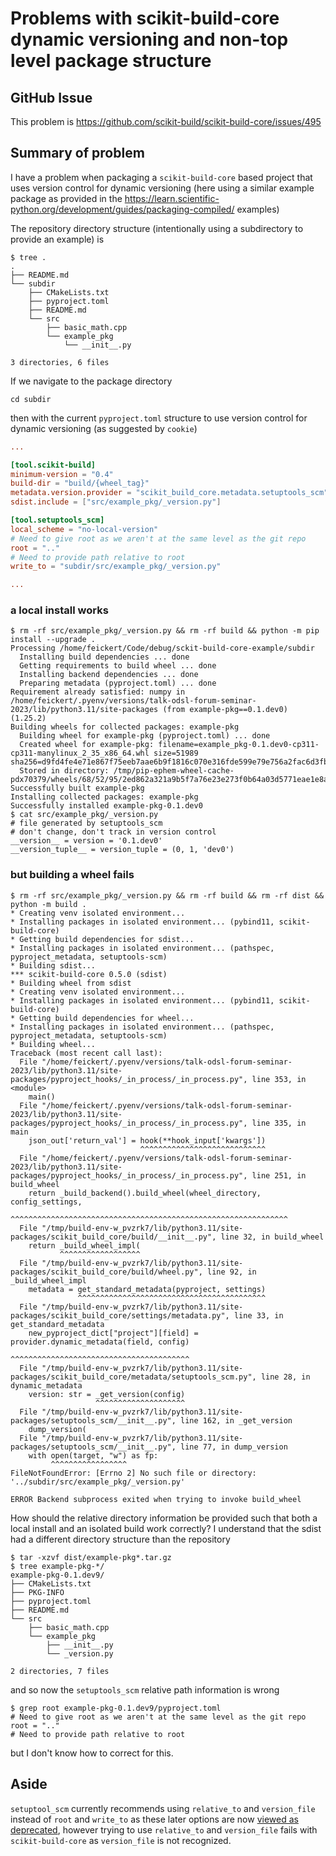 # Problems with scikit-build-core dynamic versioning and non-top level package structure

## GitHub Issue

This problem is https://github.com/scikit-build/scikit-build-core/issues/495

## Summary of problem

I have a problem when packaging a `scikit-build-core` based project that uses version control for dynamic versioning (here using a similar example package as provided in the https://learn.scientific-python.org/development/guides/packaging-compiled/ examples)

The repository directory structure (intentionally using a subdirectory to provide an example) is

```console
$ tree .
.
├── README.md
└── subdir
    ├── CMakeLists.txt
    ├── pyproject.toml
    ├── README.md
    └── src
        ├── basic_math.cpp
        └── example_pkg
            └── __init__.py

3 directories, 6 files
```

If we navigate to the package directory

```
cd subdir
```

then with the current `pyproject.toml` structure to use version control for dynamic versioning (as suggested by `cookie`)

```toml
...

[tool.scikit-build]
minimum-version = "0.4"
build-dir = "build/{wheel_tag}"
metadata.version.provider = "scikit_build_core.metadata.setuptools_scm"
sdist.include = ["src/example_pkg/_version.py"]

[tool.setuptools_scm]
local_scheme = "no-local-version"
# Need to give root as we aren't at the same level as the git repo
root = ".."
# Need to provide path relative to root
write_to = "subdir/src/example_pkg/_version.py"

...
```

### a local install works

```console
$ rm -rf src/example_pkg/_version.py && rm -rf build && python -m pip install --upgrade .
Processing /home/feickert/Code/debug/sckit-build-core-example/subdir
  Installing build dependencies ... done
  Getting requirements to build wheel ... done
  Installing backend dependencies ... done
  Preparing metadata (pyproject.toml) ... done
Requirement already satisfied: numpy in /home/feickert/.pyenv/versions/talk-odsl-forum-seminar-2023/lib/python3.11/site-packages (from example-pkg==0.1.dev0) (1.25.2)
Building wheels for collected packages: example-pkg
  Building wheel for example-pkg (pyproject.toml) ... done
  Created wheel for example-pkg: filename=example_pkg-0.1.dev0-cp311-cp311-manylinux_2_35_x86_64.whl size=51989 sha256=d9fd4fe4e71e867f75eeb7aae6b9f1816c070e316fde599e79e756a2fac6d3fb
  Stored in directory: /tmp/pip-ephem-wheel-cache-pdx70379/wheels/68/52/95/2ed862a321a9b5f7a76e23e273f0b64a03d5771eae1e8a411f
Successfully built example-pkg
Installing collected packages: example-pkg
Successfully installed example-pkg-0.1.dev0
$ cat src/example_pkg/_version.py
# file generated by setuptools_scm
# don't change, don't track in version control
__version__ = version = '0.1.dev0'
__version_tuple__ = version_tuple = (0, 1, 'dev0')
```

### but building a wheel fails

```console
$ rm -rf src/example_pkg/_version.py && rm -rf build && rm -rf dist && python -m build .
* Creating venv isolated environment...
* Installing packages in isolated environment... (pybind11, scikit-build-core)
* Getting build dependencies for sdist...
* Installing packages in isolated environment... (pathspec, pyproject_metadata, setuptools-scm)
* Building sdist...
*** scikit-build-core 0.5.0 (sdist)
* Building wheel from sdist
* Creating venv isolated environment...
* Installing packages in isolated environment... (pybind11, scikit-build-core)
* Getting build dependencies for wheel...
* Installing packages in isolated environment... (pathspec, pyproject_metadata, setuptools-scm)
* Building wheel...
Traceback (most recent call last):
  File "/home/feickert/.pyenv/versions/talk-odsl-forum-seminar-2023/lib/python3.11/site-packages/pyproject_hooks/_in_process/_in_process.py", line 353, in <module>
    main()
  File "/home/feickert/.pyenv/versions/talk-odsl-forum-seminar-2023/lib/python3.11/site-packages/pyproject_hooks/_in_process/_in_process.py", line 335, in main
    json_out['return_val'] = hook(**hook_input['kwargs'])
                             ^^^^^^^^^^^^^^^^^^^^^^^^^^^^
  File "/home/feickert/.pyenv/versions/talk-odsl-forum-seminar-2023/lib/python3.11/site-packages/pyproject_hooks/_in_process/_in_process.py", line 251, in build_wheel
    return _build_backend().build_wheel(wheel_directory, config_settings,
           ^^^^^^^^^^^^^^^^^^^^^^^^^^^^^^^^^^^^^^^^^^^^^^^^^^^^^^^^^^^^^^
  File "/tmp/build-env-w_pvzrk7/lib/python3.11/site-packages/scikit_build_core/build/__init__.py", line 32, in build_wheel
    return _build_wheel_impl(
           ^^^^^^^^^^^^^^^^^^
  File "/tmp/build-env-w_pvzrk7/lib/python3.11/site-packages/scikit_build_core/build/wheel.py", line 92, in _build_wheel_impl
    metadata = get_standard_metadata(pyproject, settings)
               ^^^^^^^^^^^^^^^^^^^^^^^^^^^^^^^^^^^^^^^^^^
  File "/tmp/build-env-w_pvzrk7/lib/python3.11/site-packages/scikit_build_core/settings/metadata.py", line 33, in get_standard_metadata
    new_pyproject_dict["project"][field] = provider.dynamic_metadata(field, config)
                                           ^^^^^^^^^^^^^^^^^^^^^^^^^^^^^^^^^^^^^^^^
  File "/tmp/build-env-w_pvzrk7/lib/python3.11/site-packages/scikit_build_core/metadata/setuptools_scm.py", line 28, in dynamic_metadata
    version: str = _get_version(config)
                   ^^^^^^^^^^^^^^^^^^^^
  File "/tmp/build-env-w_pvzrk7/lib/python3.11/site-packages/setuptools_scm/__init__.py", line 162, in _get_version
    dump_version(
  File "/tmp/build-env-w_pvzrk7/lib/python3.11/site-packages/setuptools_scm/__init__.py", line 77, in dump_version
    with open(target, "w") as fp:
         ^^^^^^^^^^^^^^^^^
FileNotFoundError: [Errno 2] No such file or directory: '../subdir/src/example_pkg/_version.py'

ERROR Backend subprocess exited when trying to invoke build_wheel
```

How should the relative directory information be provided such that both a local install and an isolated build work correctly?
I understand that the sdist had a different directory structure than the repository

```console
$ tar -xzvf dist/example-pkg*.tar.gz
$ tree example-pkg-*/
example-pkg-0.1.dev9/
├── CMakeLists.txt
├── PKG-INFO
├── pyproject.toml
├── README.md
└── src
    ├── basic_math.cpp
    └── example_pkg
        ├── __init__.py
        └── _version.py

2 directories, 7 files
```

and so now the `setuptools_scm` relative path information is wrong

```console
$ grep root example-pkg-0.1.dev9/pyproject.toml
# Need to give root as we aren't at the same level as the git repo
root = ".."
# Need to provide path relative to root
```

but I don't know how to correct for this.

## Aside

`setuptool_scm` currently recommends using `relative_to` and `version_file` instead of `root` and `write_to` as these later options are now [viewed as deprecated](https://github.com/pypa/setuptools_scm/blob/5b1c77b71ebf66413f3ecfea2222b5b3e0a26bcd/docs/config.md?plain=1#L36), however trying to use `relative_to` and `version_file` fails with `scikit-build-core` as `version_file` is not recognized.
